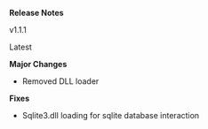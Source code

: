 **Release Notes**

v1.1.1

Latest

**Major Changes**

- Removed DLL loader

**Fixes**

- Sqlite3.dll loading for sqlite database interaction
